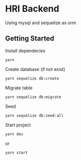 # HRI Backend

Using mysql and sequelize as orm

## Getting Started

Install dependecies

```
yarn
```

Create database (if not exist)

```
yarn sequelize db:create
```

Migrate table 
```
yarn sequelize db:migrate
```

Seed 
```
yarn sequelize db:seed:all
```

Start project
```
yarn dev
```
or
```
yarn start
```
